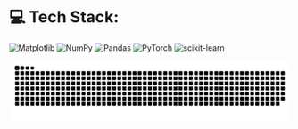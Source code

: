 # 💻 Tech Stack:
![Matplotlib](https://img.shields.io/badge/Matplotlib-%23ffffff.svg?style=for-the-badge&logo=Matplotlib&logoColor=black) ![NumPy](https://img.shields.io/badge/numpy-%23013243.svg?style=for-the-badge&logo=numpy&logoColor=white) ![Pandas](https://img.shields.io/badge/pandas-%23150458.svg?style=for-the-badge&logo=pandas&logoColor=white) ![PyTorch](https://img.shields.io/badge/PyTorch-%23EE4C2C.svg?style=for-the-badge&logo=PyTorch&logoColor=white) ![scikit-learn](https://img.shields.io/badge/scikit--learn-%23F7931E.svg?style=for-the-badge&logo=scikit-learn&logoColor=white)

<picture>
  <source media="(prefers-color-scheme: dark)" srcset="https://raw.githubusercontent.com/michalkaluzny/michalkaluzny/output/github-snake-dark.svg" />
  <source media="(prefers-color-scheme: light)" srcset="https://raw.githubusercontent.com/michalkaluzny/michalkaluzny/output/github-snake.svg" />
  <img alt="github-snake" src="https://raw.githubusercontent.com/michalkaluzny/michalkaluzny/output/github-snake.svg" />
</picture>

<!-- Proudly created with GPRM ( https://gprm.itsvg.in ) -->
